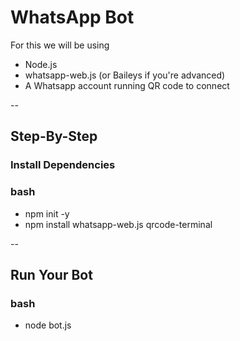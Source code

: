 # WhatsApp Bot 
For this we will be using
- Node.js
- whatsapp-web.js (or Baileys if you're advanced)
- A Whatsapp account running QR code to connect

--

## Step-By-Step
### Install Dependencies 
### bash 
- npm init -y
- npm install whatsapp-web.js qrcode-terminal

--

## Run Your Bot
### bash
- node bot.js